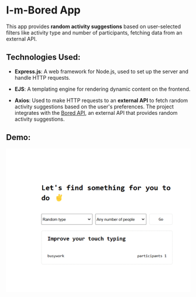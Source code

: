 # I-m-Bored App

This app provides **random activity suggestions** based on user-selected filters like activity type and number of participants, fetching data from an external API.

## Technologies Used:
- **Express.js**: A web framework for Node.js, used to set up the server and handle HTTP requests.

- **EJS**: A templating engine for rendering dynamic content on the frontend.

- **Axios**: Used to make HTTP requests to an **external API** to fetch random activity suggestions based on the user's preferences. The project integrates with the [Bored API](https://bored-api.appbrewery.com/), an external API that provides random activity suggestions.
## Demo:
![DEMO GIF](https://github.com/DavidIoana18/I-m-Bored/blob/main/demo/demo.gif)
